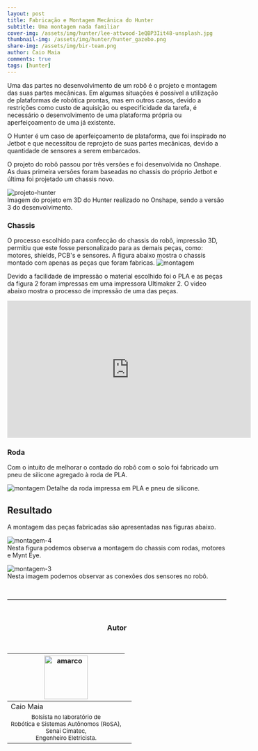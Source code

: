 ```yaml
---
layout: post
title: Fabricação e Montagem Mecânica do Hunter
subtitle: Uma montagem nada familiar
cover-img: /assets/img/hunter/lee-attwood-1eQBP3Iit48-unsplash.jpg 
thumbnail-img: /assets/img/hunter/hunter_gazebo.png
share-img: /assets/img/bir-team.png
author: Caio Maia
comments: true
tags: [hunter]
---
```


Uma das partes no desenvolvimento de um robô é o projeto e montagem das suas partes mecânicas. Em algumas situações é possível a utilização de plataformas de robótica prontas, mas em outros casos, devido a restrições como custo de aquisição ou especificidade da tarefa, é necessário o desenvolvimento de uma plataforma própria ou aperfeiçoamento de uma já existente.

O Hunter é um caso de aperfeiçoamento de plataforma, que foi inspirado no Jetbot e que necessitou de reprojeto de suas partes mecânicas, devido a quantidade de sensores a serem embarcados.

O projeto do robô passou por três versões e foi desenvolvida no Onshape. As duas primeira versões foram baseadas no chassis do próprio Jetbot e última foi projetado um chassis novo.


![projeto-hunter](../assets/img/hunter/post-montagem-mecanica/hunter.png)<br>
Imagem do projeto em 3D do Hunter realizado no Onshape, sendo a versão 3 do desenvolvimento.

### Chassis
O processo escolhido para confecção do chassis do robô, impressão 3D, permitiu que este fosse personalizado para as demais peças, como: motores, shields, PCB's e sensores. A figura abaixo mostra o chassis montado com apenas as peças que foram fabricas.
![montagem](../assets/img/hunter/post-montagem-mecanica/montagem.png)


Devido a facilidade de impressão o material escolhido foi o PLA e as peças da figura 2 foram impressas em uma impressora Ultimaker 2. O video abaixo mostra o processo de impressão de uma das peças.


<center>
<iframe width="560" height="315" src="https://www.youtube.com/embed/ZitLNpdgK0I" title="YouTube video player" frameborder="0" allow="accelerometer; autoplay; clipboard-write; encrypted-media; gyroscope; picture-in-picture" allowfullscreen></iframe>
</center>

### Roda
Com o intuito de melhorar o contado do robô com o solo foi fabricado um pneu de silicone agregado à roda de PLA.

![montagem](../assets/img/hunter/post-montagem-mecanica/roda.png)
Detalhe da roda impressa em PLA e pneu de silicone.


## Resultado

A montagem das peças fabricadas são apresentadas nas figuras abaixo.

![montagem-4](../assets/img/hunter/montagem-mecânica-04.jpg)<br>
Nesta figura podemos observa a montagem do chassis com rodas, motores e Mynt Eye.


![montagem-3](../assets/img/hunter/montagem-mecânica-03.jpeg)<br>
Nesta imagem podemos observar as conexões dos sensores no robô.

<br>

---------------------
<br>

<!-- autor -->
<center><h3 class="post-title">Autor</h3><br/></center>
<div class="row">
  <div class="col-xl-auto offset-xl-0 col-lg-4 offset-lg-0 center">
    <table class="table-borderless highlight">
      <thead>
        <tr>
          <th><img src="{{ 'assets/img/people/caiomaia-1.png' | relative_url }}" width="100" alt="amarco" class="img-fluid rounded-circle" /></th>
        </tr>
      </thead>
      <tbody>
        <tr class="font-weight-bolder" style="text-align: center margin-top: 0">
          <td>Caio Maia</td>
        </tr>
        <tr style="text-align: center" >
          <td style="vertical-align: top"><small>Bolsista no laboratório de <br> Robótica e Sistemas Autônomos (RoSA),<br> Senai Cimatec,<br> Engenheiro Eletricista.</small></td>
          <td></td>
        </tr>
      </tbody>
    </table>
  </div>
</div>

<br>

